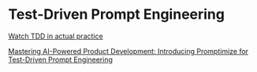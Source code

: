 # Test-Driven Prompt Engineering

[Watch TDD in actual practice](https://youtu.be/eBVi_sLaYsc?t=1242)

[Mastering AI-Powered Product Development: Introducing Promptimize for Test-Driven Prompt Engineering](https://maximebeauchemin.medium.com/mastering-ai-powered-product-development-introducing-promptimize-for-test-driven-prompt-bffbbca91535)